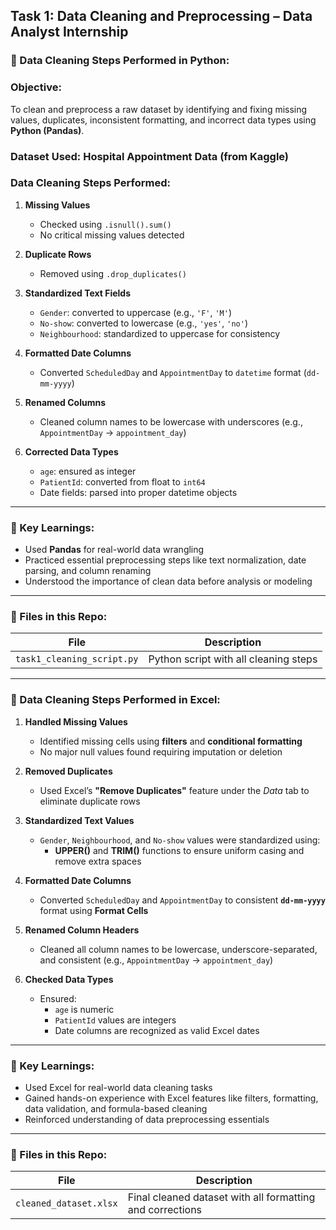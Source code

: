 
##  Task 1: Data Cleaning and Preprocessing – Data Analyst Internship

### 🧹 Data Cleaning Steps Performed in Python:
###  Objective: 
To clean and preprocess a raw dataset by identifying and fixing missing values, duplicates, inconsistent formatting, and incorrect data types using **Python (Pandas)**.

### Dataset Used: **Hospital Appointment Data** (from Kaggle)

### Data Cleaning Steps Performed:
1. **Missing Values**
   * Checked using `.isnull().sum()`
   * No critical missing values detected

2. **Duplicate Rows**
   * Removed using `.drop_duplicates()`

3. **Standardized Text Fields**
   * `Gender`: converted to uppercase (e.g., `'F'`, `'M'`)
   * `No-show`: converted to lowercase (e.g., `'yes'`, `'no'`)
   * `Neighbourhood`: standardized to uppercase for consistency

4. **Formatted Date Columns**
   * Converted `ScheduledDay` and `AppointmentDay` to `datetime` format (`dd-mm-yyyy`)

5. **Renamed Columns**
   * Cleaned column names to be lowercase with underscores (e.g., `AppointmentDay` → `appointment_day`)

6. **Corrected Data Types**
   * `age`: ensured as integer
   * `PatientId`: converted from float to `int64`
   * Date fields: parsed into proper datetime objects

---

### 🧠 Key Learnings:

* Used **Pandas** for real-world data wrangling
* Practiced essential preprocessing steps like text normalization, date parsing, and column renaming
* Understood the importance of clean data before analysis or modeling

---

### 📂 Files in this Repo:

| File                       | Description                           |
| -------------------------- | ------------------------------------- |
| `task1_cleaning_script.py` | Python script with all cleaning steps |


---



### 🧹 Data Cleaning Steps Performed in Excel:

1. **Handled Missing Values**
   * Identified missing cells using **filters** and **conditional formatting**
   * No major null values found requiring imputation or deletion

2. **Removed Duplicates**
   * Used Excel’s **"Remove Duplicates"** feature under the *Data* tab to eliminate duplicate rows

3. **Standardized Text Values**
   * `Gender`, `Neighbourhood`, and `No-show` values were standardized using:
     * **UPPER()** and **TRIM()** functions to ensure uniform casing and remove extra spaces

4. **Formatted Date Columns**
   * Converted `ScheduledDay` and `AppointmentDay` to consistent **`dd-mm-yyyy`** format using **Format Cells**

5. **Renamed Column Headers**
   * Cleaned all column names to be lowercase, underscore-separated, and consistent (e.g., `AppointmentDay` → `appointment_day`)

6. **Checked Data Types**
   * Ensured:
     * `age` is numeric
     * `PatientId` values are integers
     * Date columns are recognized as valid Excel dates

---

### 🧠 Key Learnings:
* Used Excel for real-world data cleaning tasks
* Gained hands-on experience with Excel features like filters, formatting, data validation, and formula-based cleaning
* Reinforced understanding of data preprocessing essentials

---

### 📂 Files in this Repo:

| File                   | Description                                               |
| ---------------------- | --------------------------------------------------------- |
| `cleaned_dataset.xlsx` | Final cleaned dataset with all formatting and corrections |


